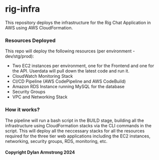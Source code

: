 # rig-infra

This repository deploys the infrastructure for the Rig Chat Application in AWS using AWS CloudFormation.

### Resources Deployed

This repo will deploy the following resources (per environment - dev/stg/prod):

- Two EC2 instances per environment, one for the Frontend and one for the API. Userdata will pull down the latest code and run it.
- CloudWatch Monitoring Stack
- CI/CD Pipeline (AWS CodePipeline and AWS CodeBuild)
- Amazon RDS Instance running MySQL for the database
- Security Groups
- VPC and Networking Stack

### How it works?

The pipeline will run a bash script in the BUILD stage, building all the infrastructure using CloudFormation stacks via the CLI commands in the script. This will deploy all the neccessary stacks for all the resources required for the three tier web applications including the EC2 instances, networking, security groups, RDS, monitoring, etc.

#### Copyright Dylan Armstrong 2024
